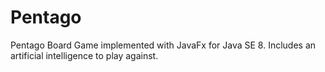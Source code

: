 # Pentago
Pentago Board Game implemented with JavaFx for Java SE 8. Includes an artificial intelligence to play against.
